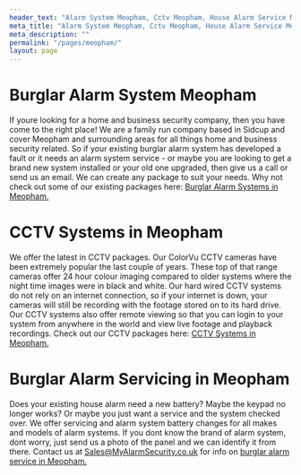 ```yaml
---
header_text: "Alarm System Meopham, Cctv Meopham, House Alarm Service Meopham"
meta_title: "Alarm System Meopham, Cctv Meopham, House Alarm Service Meopham"
meta_description: ""
permalink: "/pages/meopham/"
layout: page
---
```


# Burglar Alarm System Meopham 

If youre looking for a home and business security company, then you have come to the right place! We are a family run company based in Sidcup and cover Meopham and surrounding areas for all things home and business security related. So if your existing burglar alarm system has developed a fault or it needs an alarm system service - or maybe you are looking to get a brand new system installed or your old one upgraded, then give us a call or send us an email. We can create any package to suit your needs. Why not check out some of our existing packages here: [Burglar Alarm Systems in Meopham.](/categories/burglar-alarms.php)

# CCTV Systems in Meopham 

We offer the latest in CCTV packages. Our ColorVu CCTV cameras have been extremely popular the last couple of years. These top of that range cameras offer 24 hour colour imaging compared to older systems where the night time images were in black and white. Our hard wired CCTV systems do not rely on an internet connection, so if your internet is down, your cameras will still be recording with the footage stored on to its hard drive. Our CCTV systems also offer remote viewing so that you can login to your system from anywhere in the world and view live footage and playback recordings. Check out our CCTV packages here: [CCTV Systems in Meopham.](/categories/cctv.php)

# Burglar Alarm Servicing in Meopham 

Does your existing house alarm need a new battery? Maybe the keypad no longer works? Or maybe you just want a service and the system checked over. We offer servicing and alarm system battery changes for all makes and models of alarm systems. If you dont know the brand of alarm system, dont worry, just send us a photo of the panel and we can identify it from there. Contact us at <Sales@MyAlarmSecurity.co.uk> for info on [burglar alarm service in Meopham.](/categories/servicing-and-repairs.php)